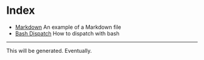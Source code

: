 # Index

- [Markdown](markdown.md) An example of a Markdown file
- [Bash Dispatch](bash-dispatch.md) How to dispatch with bash

---

This will be generated. Eventually.
